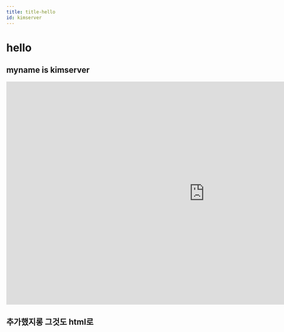 ```yaml
---
title: title-hello
id: kimserver
---
```

# hello
## myname is kimserver

<iframe width="1044" height="587" src="https://www.youtube.com/embed/eUQFtpxet1k" frameborder="0" allow="accelerometer; autoplay; encrypted-media; gyroscope; picture-in-picture" allowfullscreen></iframe>


<h2>추가했지롱 그것도 html로</h2>
